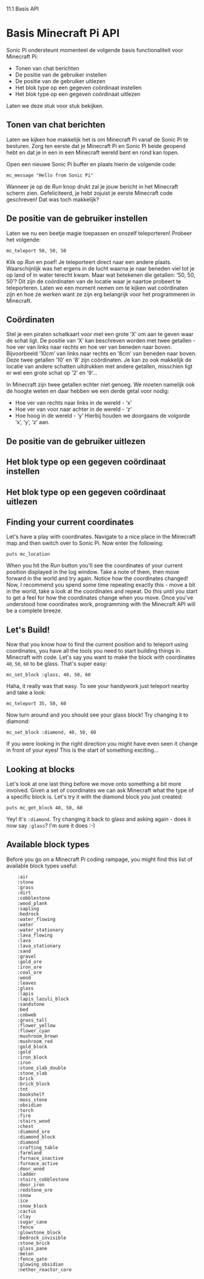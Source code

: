 11.1 Basis API

# Basis Minecraft Pi API

Sonic Pi ondersteunt momenteel de volgende basis functionaliteit voor 
Minecraft Pi:


* Tonen van chat berichten
* De positie van de gebruiker instellen
* De positie van de gebruiker uitlezen
* Het blok type op een gegeven coördinaat instellen
* Het blok type op een gegeven coördinaat uitlezen

Laten we deze stuk voor stuk bekijken.

## Tonen van chat berichten

Laten we kijken hoe makkelijk het is om Minecraft Pi vanaf de Sonic Pi te besturen. Zorg ten eerste dat je Minecraft Pi en Sonic Pi beide geopend hebt en dat je in een in een Minecraft wereld bent en  rond kan lopen.

Open een nieuwe Sonic Pi buffer en plaats hierin de volgende code:

```
mc_message "Hello from Sonic Pi"
```

Wanneer je op de *Run* knop drukt zal je jouw bericht in het Minecraft scherm zien. Gefeliciteerd, je hebt zojuist je eerste Minecraft code geschreven! Dat was toch makkelijk?

## De positie van de gebruiker instellen

Laten we nu een beetje magie toepassen en onszelf teleporteren! Probeer het volgende:

```
mc_teleport 50, 50, 50
```

Klik op *Run* en poef! Je teleporteert direct naar een andere plaats. Waarschijnlijk was het ergens in de lucht waarna je naar beneden viel tot je op land of in water terecht kwam. Maar wat betekenen die getallen: ’50, 50, 50’? Dit zijn de coördinaten van de locatie waar je naartoe probeert te teleporteren. Laten we een moment nemen om te kijken wat coördinaten zijn en hoe ze werken want ze zijn erg belangrijk voor het programmeren in Minecraft.

## Coördinaten

Stel je een piraten schatkaart voor met een grote ‘X’ om aan te geven waar de schat ligt. De positie van ‘X’ kan beschreven worden met twee getallen - hoe ver van links naar rechts en hoe ver van beneden naar boven. Bijvoorbeeld ’10cm’ van links naar rechts en ‘8cm’ van beneden naar boven. Deze twee getallen ’10’ en ‘8’ zijn coördinaten. Je kan zo ook makkelijk de locatie van andere schatten uitdrukken met andere getallen, misschien ligt er wel een grote schat op ‘2’ en ‘9’...  

In Minecraft zijn twee getallen echter niet genoeg. We moeten namelijk ook de hoogte weten en daar hebben we een derde getal voor nodig:

* Hoe ver van rechts naar links in de wereld - ‘x’
* Hoe ver van voor naar achter in de wereld - ‘z’
* Hoe hoog in de wereld - ‘y’
Hierbij houden we doorgaans de volgorde ‘x’, ‘y’, ‘z’ aan.

## De positie van de gebruiker uitlezen
## Het blok type op een gegeven coördinaat instellen
## Het blok type op een gegeven coördinaat uitlezen

## Finding your current coordinates

Let's have a play with coordinates. Navigate to a nice place in the
Minecraft map and then switch over to Sonic Pi. Now enter the following:

```
puts mc_location
```

When you hit the *Run* button you'll see the coordinates of your current
position displayed in the log window. Take a note of them, then move
forward in the world and try again. Notice how the coordinates changed!
Now, I recommend you spend some time repeating exactly this - move a bit
in the world, take a look at the coordinates and repeat. Do this until
you start to get a feel for how the coordinates change when you
move. Once you've understood how coordinates work, programming with the
Minecraft API will be a complete breeze.

## Let's Build!

Now that you know how to find the current position and to teleport using
coordinates, you have all the tools you need to start building things in
Minecraft with code. Let's say you want to make the block with
coordinates `40`, `50`, `60` to be glass. That's super easy:

```
mc_set_block :glass, 40, 50, 60
```

Haha, it really was that easy. To see your handywork just teleport
nearby and take a look:

```
mc_teleport 35, 50, 60
```

Now turn around and you should see your glass block! Try changing it to
diamond:

```
mc_set_block :diamond, 40, 50, 60
```

If you were looking in the right direction you might have even seen it
change in front of your eyes! This is the start of something exciting...

## Looking at blocks

Let's look at one last thing before we move onto something a bit more
involved. Given a set of coordinates we can ask Minecraft what the type
of a specific block is. Let's try it with the diamond block you just
created:

```
puts mc_get_block 40, 50, 60
```

Yey! It's `:diamond`. Try changing it back to glass and asking again -
does it now say `:glass`? I'm sure it does :-)

## Available block types

Before you go on a Minecraft Pi coding rampage, you might find this list
of available block types useful:

        :air
        :stone
        :grass
        :dirt
        :cobblestone
        :wood_plank
        :sapling
        :bedrock
        :water_flowing
        :water
        :water_stationary
        :lava_flowing
        :lava
        :lava_stationary
        :sand
        :gravel
        :gold_ore
        :iron_ore
        :coal_ore
        :wood
        :leaves
        :glass
        :lapis
        :lapis_lazuli_block
        :sandstone
        :bed
        :cobweb
        :grass_tall
        :flower_yellow
        :flower_cyan
        :mushroom_brown
        :mushroom_red
        :gold_block
        :gold
        :iron_block
        :iron
        :stone_slab_double
        :stone_slab
        :brick
        :brick_block
        :tnt
        :bookshelf
        :moss_stone
        :obsidian
        :torch
        :fire
        :stairs_wood
        :chest
        :diamond_ore
        :diamond_block
        :diamond
        :crafting_table
        :farmland
        :furnace_inactive
        :furnace_active
        :door_wood
        :ladder
        :stairs_cobblestone
        :door_iron
        :redstone_ore
        :snow
        :ice
        :snow_block
        :cactus
        :clay
        :sugar_cane
        :fence
        :glowstone_block
        :bedrock_invisible
        :stone_brick
        :glass_pane
        :melon
        :fence_gate
        :glowing_obsidian
        :nether_reactor_core
